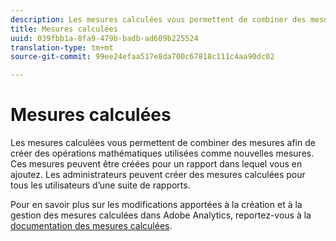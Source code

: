 ```yaml
---
description: Les mesures calculées vous permettent de combiner des mesures afin de créer des opérations mathématiques utilisées comme nouvelles mesures. Ces mesures peuvent être créées pour un rapport dans lequel vous en ajoutez. Les administrateurs peuvent créer des mesures calculées pour tous les utilisateurs d’une suite de rapports.
title: Mesures calculées
uuid: 039fbb1a-8fa9-479b-badb-ad609b225524
translation-type: tm+mt
source-git-commit: 99ee24efaa517e8da700c67818c111c4aa90dc02

---
```



# Mesures calculées

Les mesures calculées vous permettent de combiner des mesures afin de créer des opérations mathématiques utilisées comme nouvelles mesures. Ces mesures peuvent être créées pour un rapport dans lequel vous en ajoutez. Les administrateurs peuvent créer des mesures calculées pour tous les utilisateurs d’une suite de rapports.

Pour en savoir plus sur les modifications apportées à la création et à la gestion des mesures calculées dans Adobe Analytics, reportez-vous à la [documentation des mesures calculées](/help/components/c-calcmetrics/cm-overview.md).
